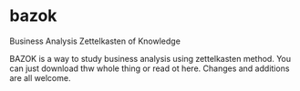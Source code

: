 # bazok
Business Analysis Zettelkasten of Knowledge

BAZOK is a way to study business analysis using zettelkasten method. You can just download thw whole thing or read ot here. Changes and additions are all welcome.

